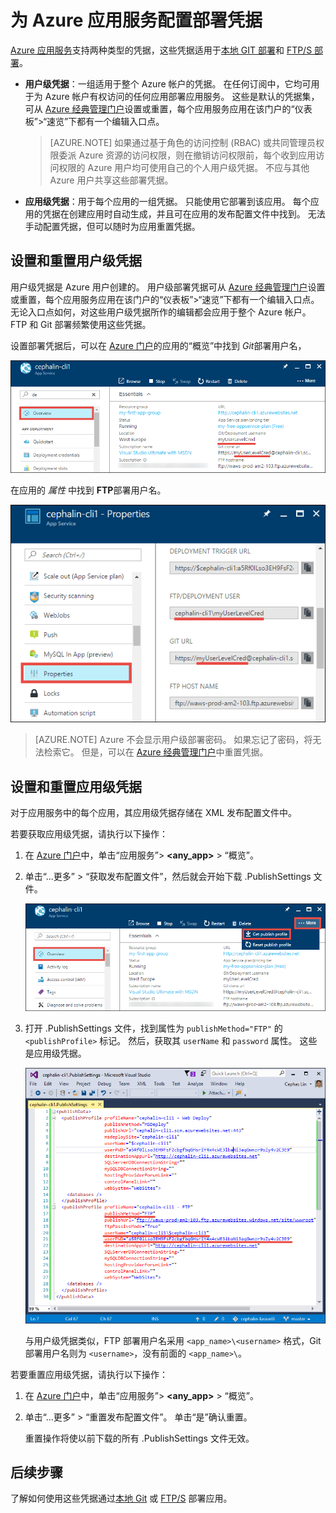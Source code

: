 <properties
    pageTitle="Azure App Service 部署凭据 | Azure"
    description="了解如何使用 Azure App Service 部署凭据。"
    services="app-service"
    documentationcenter=""
    author="dariagrigoriu"
    manager="erikre"
    editor="mollybos"
    translationtype="Human Translation" />
<tags
    ms.service="app-service"
    ms.workload="na"
    ms.tgt_pltfrm="na"
    ms.devlang="multiple"
    ms.topic="article"
    ms.date="01/05/2016"
    wacn.date="04/24/2017"
    ms.author="dariagrigoriu"
    ms.sourcegitcommit="a114d832e9c5320e9a109c9020fcaa2f2fdd43a9"
    ms.openlocfilehash="63f7ce316d861f1bb6c7a7a2fdf6577a3fb1e7c3"
    ms.lasthandoff="04/14/2017" />

# <a name="configure-deployment-credentials-for-azure-app-service"></a>为 Azure 应用服务配置部署凭据
[Azure 应用服务](/documentation/articles/app-service-changes-existing-services/)支持两种类型的凭据，这些凭据适用于[本地 GIT 部署](/documentation/articles/app-service-deploy-local-git/)和 [FTP/S 部署](/documentation/articles/app-service-deploy-ftp/)。

* **用户级凭据**：一组适用于整个 Azure 帐户的凭据。 在任何订阅中，它均可用于为 Azure 帐户有权访问的任何应用部署应用服务。 这些是默认的凭据集，可从 [Azure 经典管理门户](https://manage.windowsazure.cn)设置或重置，每个应用服务应用在该门户的“仪表板”>“速览”下都有一个编辑入口点。

    > [AZURE.NOTE]
    > 如果通过基于角色的访问控制 (RBAC) 或共同管理员权限委派 Azure 资源的访问权限，则在撤销访问权限前，每个收到应用访问权限的 Azure 用户均可使用自己的个人用户级凭据。 不应与其他 Azure 用户共享这些部署凭据。
    >
    >

* **应用级凭据**：用于每个应用的一组凭据。 只能使用它部署到该应用。 每个应用的凭据在创建应用时自动生成，并且可在应用的发布配置文件中找到。 无法手动配置凭据，但可以随时为应用重置凭据。

## <a name="userscope"></a>设置和重置用户级凭据

用户级凭据是 Azure 用户创建的。 用户级部署凭据可从 [Azure 经典管理门户](https://manage.windowsazure.cn)设置或重置，每个应用服务应用在该门户的“仪表板”>“速览”下都有一个编辑入口点。 无论入口点如何，对这些用户级凭据所作的编辑都会应用于整个 Azure 帐户。 FTP 和 Git 部署频繁使用这些凭据。

设置部署凭据后，可以在 [Azure 门户](https://portal.azure.cn)的应用的“概览”中找到 *Git*部署用户名，

![](./media/app-service-deployment-credentials/deployment_credentials_overview.png)

在应用的 *属性* 中找到 **FTP**部署用户名。

![](./media/app-service-deployment-credentials/deployment_credentials_properties.png)

> [AZURE.NOTE]
> Azure 不会显示用户级部署密码。 如果忘记了密码，将无法检索它。 但是，可以在 [Azure 经典管理门户](https://manage.windowsazure.cn)中重置凭据。
>
>  

## <a name="appscope"></a>设置和重置应用级凭据
对于应用服务中的每个应用，其应用级凭据存储在 XML 发布配置文件中。

若要获取应用级凭据，请执行以下操作：

1. 在 [Azure 门户](https://portal.azure.cn)中，单击“应用服务”> **&lt;any_app>** > “概览”。

2. 单击“...更多” > “获取发布配置文件”，然后就会开始下载 .PublishSettings 文件。

    ![](./media/app-service-deployment-credentials/publish_profile_get.png)

3. 打开 .PublishSettings 文件，找到属性为 `publishMethod="FTP"` 的 `<publishProfile>` 标记。 然后，获取其 `userName` 和 `password` 属性。
这些是应用级凭据。

    ![](./media/app-service-deployment-credentials/publish_profile_editor.png)

    与用户级凭据类似，FTP 部署用户名采用 `<app_name>\<username>` 格式，Git 部署用户名则为 `<username>`，没有前面的 `<app_name>\`。

若要重置应用级凭据，请执行以下操作：

1. 在 [Azure 门户](https://portal.azure.cn)中，单击“应用服务”> **&lt;any_app>** > “概览”。

2. 单击“...更多” > “重置发布配置文件”。 单击“是”确认重置。

    重置操作将使以前下载的所有 .PublishSettings 文件无效。

## <a name="next-steps"></a>后续步骤

了解如何使用这些凭据通过[本地 Git](/documentation/articles/app-service-deploy-local-git/) 或 [FTP/S](/documentation/articles/app-service-deploy-ftp/) 部署应用。
<!--Update_Description: add details to view the credentials-->